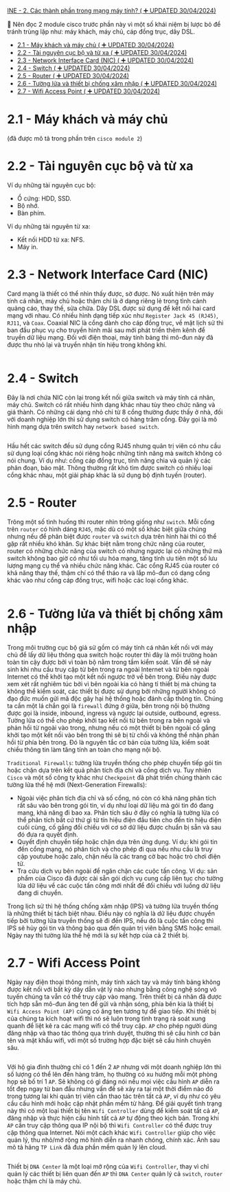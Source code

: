 [INE - 2. Các thành phần trong mạng máy tính? ( :heavy_plus_sign: UPDATED 30/04/2024)](#ine_2_components_of_computer_networks)

:pushpin: Nên đọc 2 module cisco trước phần này vì một số khái niệm bị lược bỏ để tránh trùng lặp như: máy khách, máy chủ, cáp đồng trục, dây DSL.

- [2.1 - Máy khách và máy chủ ( :heavy_plus_sign: UPDATED 30/04/2024)](#ine_2_1_client_server)
- [2.2 - Tài nguyên cục bộ và từ xa ( :heavy_plus_sign: UPDATED 30/04/2024)](#ine_2_2_local_n_remote_resource)
- [2.3 - Network Interface Card (NIC) ( :heavy_plus_sign: UPDATED 30/04/2024)](#ine_2_3_nic)
- [2.4 - Switch ( :heavy_plus_sign: UPDATED 30/04/2024)](#ine_2_4_switch)
- [2.5 - Router ( :heavy_plus_sign: UPDATED 30/04/2024)](#ine_2_5_router)
- [2.6 - Tường lửa và thiết bị chống xâm nhập ( :heavy_plus_sign: UPDATED 30/04/2024)](#ine_2_6_firewall_n_ips)
- [2.7 - Wifi Access Point ( :heavy_plus_sign: UPDATED 30/04/2024)](#ine_2_7_wifi_ap)

# <a name="ine_2_1_client_server"></a>2.1 - Máy khách và máy chủ

(đã được mô tả trong phần trên `cisco module 2`)

# <a name="ine_2_2_local_n_remote_resource"></a>2.2 - Tài nguyên cục bộ và từ xa

Ví dụ những tài nguyên cục bộ:

- Ổ cứng: HDD, SSD.
- Bộ nhớ.
- Bàn phím.

Ví dụ những tài nguyên từ xa:

- Kết nối HDD từ xa: NFS.
- Máy in.

# <a name="ine_2_3_nic"></a>2.3 - Network Interface Card (NIC)

Card mạng là thiết có thể nhìn thấy được, sờ được. Nó xuất hiện trên máy tính cá nhân, máy chủ hoặc thậm chí là ở dạng riêng lẻ trong tình cảnh quảng cáo, thay thế, sửa chữa. Dây DSL được sử dụng để kết nối hai card mạng với nhau. Có nhiều hình dạng tiếp xúc như `Register Jack 45 (RJ45)`, `RJ11`, và `Coax`. Coaxial NIC là cổng dành cho cáp đồng trục, về mặt lịch sử thì ban đầu phục vụ cho truyền hình mãi sau mới phát triển thêm kênh để truyền dữ liệu mạng. Đối với điện thoại, máy tính bảng thì mô-đun này đã được thu nhỏ lại và truyền nhận tín hiệu trong không khí.

<div style="text-align:center"><img src="../images/ine_6_rj45.png" alt/></div>

<div style="text-align:center"><img src="../images/ine_7_rj45_on_wall.jpeg" alt/></div>

<div style="text-align:center"><img src="../images/ine_8_rj11_rj45.jpg" alt/></div>

<div style="text-align:center"><img src="../images/ine_10_coax_rj_cable.jpg" alt/></div>

<div style="text-align:center"><img src="../images/ine_9_coax_nic.jpg" alt/></div>

# <a name="ine_2_4_switch"></a>2.4 - Switch

Đây là nơi chứa NIC còn lại trong kết nối giữa switch và máy tính cá nhân, máy chủ. Switch có rất nhiều hình dạng khác nhau tùy theo chức năng và giá thành. Có những cái dạng nhỏ chỉ từ 8 cổng thường được thấy ở nhà, đối với doanh nghiệp lớn thì sử dụng switch có hàng trăm cổng. Đây gọi là mô hình mạng dựa trên switch hay `network based switch`.

<div style="text-align:center"><img src="../images/ine_11_cisco_small_switch.avif" alt/></div>

<div style="text-align:center"><img src="../images/ine_12_cisco_big_switch.jpg" alt/></div>

Hầu hết các switch đều sử dụng cổng RJ45 nhưng quản trị viên có nhu cầu sử dụng loại cổng khác nói riêng hoặc những tính năng mà switch không có nói chung. Ví dụ như: cổng cáp đồng trục, tính năng chia và quản lý các phân đoạn, bảo mật. Thông thường rất khó tìm được switch có nhiều loại cổng khác nhau, một giải pháp khác là sử dụng bộ định tuyến (router).

# <a name="ine_2_5_router"></a>2.5 - Router

Trông một số tình huống thì router nhìn trông giống như `switch`. Mỗi cổng trên `router` có hình dáng `RJ45`, mặc dù có một số khác biệt giữa chúng nhưng nếu để phân biệt được `router` và `switch` dựa trên hình hài thì có thể gặp rất nhiều khó khăn. Sự khác biệt nằm trong chức năng của router, router có những chức năng của switch có nhưng ngược lại có những thứ mà switch không bao giờ có như tối ưu hóa mạng, tăng tính ưu tiên một số lưu lượng mạng cụ thể và nhiều chức năng khác. Các cổng RJ45 của router có khả năng thay thế, thậm chí có thể tháo ra và lắp mô-đun có dạng cổng khác vào như cổng cáp đồng trục, wifi hoặc các loại cổng khác.

<div style="text-align:center"><img src="../images/ine_13_cisco_router.avif" alt/></div>

# <a name="ine_2_ine_2_6_firewall_n_ips5_router"></a>2.6 - Tường lửa và thiết bị chống xâm nhập

Trong môi trường cục bộ giả sử gồm có máy tính cá nhân kết nối với máy chủ để lấy dữ liệu thông qua switch hoặc router thì đây là môi trường hoàn toàn tin cậy được bởi vì toàn bộ nằm trong tầm kiểm soát. Vấn đề sẽ nảy sinh khi nhu cầu truy cập từ bên trong ra ngoài Internet và từ bên ngoài Internet có thể khởi tạo một kết nối ngược trở về bên trong. Điều này được xem xét rất nghiêm túc bởi vì bên ngoài kia có hàng tỉ thiết bị mà chúng ta không thể kiểm soát, các thiết bị được sử dụng bởi những người không có đạo đức muốn gửi mã độc gây hại hệ thống hoặc đánh cắp thông tin. Chúng ta cần một lá chắn gọi là `firewall` đứng ở giữa, bên trong nội bộ thường được gọi là inside, inbound, ingress và ngược lại outside, outbound, egress. Tường lửa có thể cho phép khởi tạo kết nối từ bên trong ra bên ngoài và phản hồi từ ngoài vào trong, nhưng nếu có một thiết bị bên ngoài cố gắng khởi tạo một kết nối vào bên trong thì sẽ bị từ chối và không thể nhận phản hồi từ phía bên trong. Đó là nguyên tắc cơ bản của tường lửa, kiểm soát chiều thông tin làm tăng tính an toàn cho mạng nội bộ. 

`Traditional Firewalls`: tường lửa truyền thống cho phép chuyển tiếp gói tin hoặc chặn dựa trên kết quả phân tích địa chỉ và cổng dịch vụ. Tuy nhiên `Cisco` và một số công ty khác như `Checkpoint` đã phát triển chúng thành các tường lửa thế hệ mới (Next-Generation Firewalls):
- Ngoài việc phân tích địa chỉ và số cổng, nó còn có khả năng phân tích rất sâu vào bên trong gói tin, ví dụ như loại dữ liệu mà gói tin đó đang mang, khả năng đi bao xa. Phân tích sâu ở đây có nghĩa là tường lửa có thể phân tích bất cứ thứ gì từ tín hiệu điện đầu tiên cho đến tín hiệu điện cuối cùng, cố gắng đối chiếu với cơ sở dữ liệu được chuẩn bị sẵn và sau đó đưa ra quyết định.
- Quyết định chuyển tiếp hoặc chặn dựa trên ứng dụng. Ví dụ: khi gói tin đến cổng mạng, nó phân tích và cho phép đi qua nếu nhu cầu là truy cập youtube hoặc zalo, chặn nếu là các trang cờ bạc hoặc trò chơi điện tử.
- Tra cứu dịch vụ bên ngoài để ngăn chặn các cuộc tấn công. Ví dụ: sản phẩm của Cisco đã được cài sẵn gói dịch vụ cung cấp liên tục cho tường lửa dữ liệu về các cuộc tấn công mới nhất để đối chiếu với luồng dữ liệu đang di chuyển.

Trong lịch sử thì hệ thống chống xâm nhập (IPS) và tường lửa truyền thống là những thiết bị tách biệt nhau. Điều này có nghĩa là dữ liệu được chuyển tiếp bởi tường lửa truyền thống sẽ đi đến IPS, nếu đó là cuộc tấn công thì IPS sẽ hủy gói tin và thông báo qua đến quản trị viên bằng SMS hoặc email. Ngày nay thì tường lửa thế hệ mới là sự kết hợp của cả 2 thiết bị.

# <a name="ine_2_7_wifi_ap"></a>2.7 - Wifi Access Point

Ngày nay điện thoại thông minh, máy tính xách tay và máy tính bảng không được kết nối với bất kỳ dây dẫn vật lý nào nhưng bằng công nghệ sóng vô tuyến chúng ta vẫn có thể truy cập vào mạng. Trên thiết bị cá nhân đã được tích hợp sẵn mô-đun ăng ten để gửi và nhận sóng, phía bên kia là thiết bị `Wifi Access Point (AP)` cũng có ăng ten tương tự để giao tiếp. Khi thiết bị của chúng ta kích hoạt wifi thì nó sẽ luôn trong tình trạng rà soát xung quanh để liệt kê ra các mạng wifi có thể truy cập. `AP` cho phép người dùng đăng nhập và thao tác thông qua trình duyệt, thường thì sẽ cấu hình cơ bản tên và mật khẩu wifi, với một số trường hợp đặc biệt sẽ cấu hình chuyên sâu.

<div style="text-align:center"><img src="../images/ine_14_wifi_ap.png" alt/></div>

Với hộ gia đình thường chỉ có 1 đến 2 `AP` nhưng với một doanh nghiệp lớn thì số lượng có thể lên đến hàng trăm, họ thường có xu hướng mỗi một phòng họp sẽ bố trí 1 `AP`. Sẽ không có gì đáng nói nếu mọi việc cấu hình `AP` diễn ra tốt đẹp ngay từ ban đầu nhưng vấn đề sẽ xảy ra tại một thời điểm nào đó trong tương lai khi quản trị viên cần thao tác trên tất cả `AP`, ví dụ như có yêu cầu cấu hình mới hoặc cập nhật phần mềm từ hãng. Để giải quyết tình trạng này thì có một loại thiết bị tên `Wifi Controller` dùng để kiểm soát tất cả `AP`, đăng nhập và thực hiện cấu hình tất cả `AP` tự động theo kịch bản. Trong khi `AP` cần truy cập thông qua IP nội bộ thì `Wifi Controller` có thể được truy cập thông qua Internet. Nói một cách khác `Wifi Controller` giúp cho việc quản lý, thu nhỏ/mở rộng mô hình diễn ra nhanh chóng, chính xác. Ảnh sau mô tả hãng `TP Link` đã đưa phần mềm quản lý lên cloud.

<div style="text-align:center"><img src="../images/ine_15_wifi_controller.jpg" alt/></div>


Thiết bị `DNA Center` là một loại mở rộng của `Wifi Controller`, thay vì chỉ quản lý các thiết bị liên quan đến `AP` thì `DNA Center` quản lý cả `switch`, `router` hoặc thậm chí là máy chủ.
